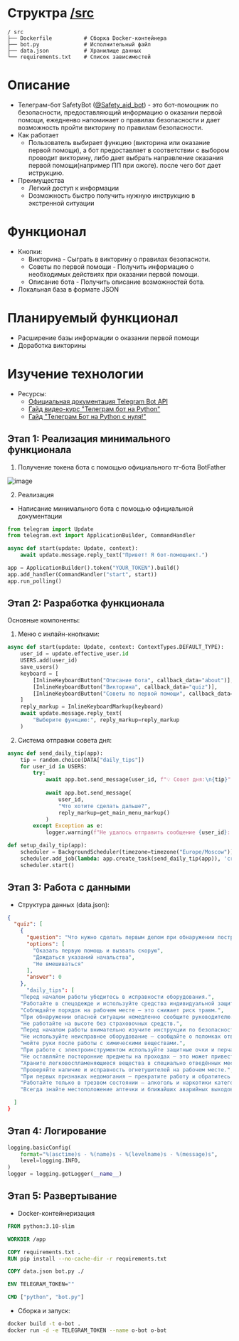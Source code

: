 # Структра [/src](https://github.com/Yakyg/project_practice/tree/main/src)
```markdawn
/ src
├── Dockerfile          # Cборка Docker-контейнера
├── bot.py              # Исполнительный файл
├── data.json           # Хранилище данных
└── requirements.txt    # Список зависимостей
```

# Описание
- Телеграм-бот SafetyBot ([@Safety_aid_bot](https://t.me/Safety_aid_bot)) - это бот-помощник по безопасности, предоставляющий информацию о оказании первой помощи, ежедненво напоминает о правилах безопасности и дает возможность пройти викторину по правилам безопасности.
- Как работает
  - Пользователь выбирает функцию (викторина или оказание первой помощи), а бот предоставляет в соответствии с выбором проводит викторину, либо дает выбрать направление оказания первой помощи(например ПП при ожоге). после чего бот дает иструкцию.
- Преимущества
  - Легкий доступ к информации
  - Dозможность быстро получить нужную инструкцию в экстренной ситуации

# Функционал
- Кнопки:
    - Викторина - Сыграть в викторину о правилах безопасноти.
    - Советы по первой помощи - Получить информацию о необходимых действиях при оказании первой помощи.
    - Описание бота - Получить описание возможностей бота.
- Локальная база в формате JSON

# Планируемый функционал
- Расширение базы информации о оказании первой помощи
- Доработка викторины


# Изучение технологии
- Ресурсы:
  - [Официальная документация Telegram Bot API](https://core.telegram.org/)
  - [Гайд видео-курс "Телеграм бот на Python"](https://www.youtube.com/watch?v=ObwoMskHDoA)
  - [Гайд "Телеграм Бот на Python с нуля!"](https://www.youtube.com/watch?v=7mdyOUjECP0)
## Этап 1: Реализация минимального функционала
1) Получение токена бота с помощью официального тг-бота BotFather

![image](https://www.google.com/imgres?q=%D0%B1%D0%BE%D1%82%20%D1%84%D0%B0%D0%B7%D0%B5%D1%80&imgurl=https%3A%2F%2Fblog.ringostat.com%2Fwp-content%2Fuploads%2F2019%2F04%2Fbot-fazer.png&imgrefurl=https%3A%2F%2Fblog.ringostat.com%2Fru%2Fsozdaem-chat-bot-v-telegram%2F&docid=1fMG0COpwnMz-M&tbnid=7tPPprWj6g5_2M&vet=12ahUKEwiO0t6j3eaNAxWy3AIHHftIMkcQM3oECFAQAA..i&w=475&h=483&hcb=2&ved=2ahUKEwiO0t6j3eaNAxWy3AIHHftIMkcQM3oECFAQAA)

2) Реализация
  - Написание минимального бота с помощью официальной документации
```python
from telegram import Update
from telegram.ext import ApplicationBuilder, CommandHandler

async def start(update: Update, context):
    await update.message.reply_text("Привет! Я бот-помощник!.")

app = ApplicationBuilder().token("YOUR_TOKEN").build()
app.add_handler(CommandHandler("start", start))
app.run_polling()
```
## Этап 2: Разработка функционала
Основные компоненты:
1) Меню с инлайн-кнопками:
```python
async def start(update: Update, context: ContextTypes.DEFAULT_TYPE):
    user_id = update.effective_user.id
    USERS.add(user_id)
    save_users()
    keyboard = [
        [InlineKeyboardButton("Описание бота", callback_data="about")],
        [InlineKeyboardButton("Викторина", callback_data="quiz")],
        [InlineKeyboardButton("Советы по первой помощи", callback_data="first_aid")],
    ]
    reply_markup = InlineKeyboardMarkup(keyboard)
    await update.message.reply_text(
        "Выберите функцию:", reply_markup=reply_markup
    )
```
2) Система отправки совета дня:
```python
async def send_daily_tip(app):
    tip = random.choice(DATA["daily_tips"])
    for user_id in USERS:
        try:
            await app.bot.send_message(user_id, f"💡 Совет дня:\n{tip}")
            
            await app.bot.send_message(
                user_id,
                "Что хотите сделать дальше?",
                reply_markup=get_main_menu_markup()
            )
        except Exception as e:
            logger.warning(f"Не удалось отправить сообщение {user_id}: {e}")

def setup_daily_tip(app):
    scheduler = BackgroundScheduler(timezone=timezone("Europe/Moscow"))
    scheduler.add_job(lambda: app.create_task(send_daily_tip(app)), 'cron', hour=13, minute=0)
    scheduler.start()

```
## Этап 3: Работа с данными
- Структура данных (data.json):
```json
{
  "quiz": [
    {
      "question": "Что нужно сделать первым делом при обнаружении пострадавшего на рабочем месте?",
      "options": [
        "Оказать первую помощь и вызвать скорую",
        "Дождаться указаний начальства",
        "Не вмешиваться"
      ],
      "answer": 0
    },
      "daily_tips": [
    "Перед началом работы убедитесь в исправности оборудования.",
    "Работайте в спецодежде и используйте средства индивидуальной защиты.",
    "Соблюдайте порядок на рабочем месте — это снижает риск травм.",
    "При обнаружении опасной ситуации немедленно сообщите руководителю.",
    "Не работайте на высоте без страховочных средств.",
    "Перед началом работы внимательно изучите инструкции по безопасности для вашего участка.",
    "Не используйте неисправное оборудование — сообщайте о поломках ответственному лицу.",
    "мойте руки после работы с химическими веществами.",
    "При работе с электроинструментом используйте защитные очки и перчатки.",
    "Не оставляйте посторонние предметы на проходах — это может привести к травме.",
    "Храните легковоспламеняющиеся вещества в специально отведённых местах.",
    "Проверяйте наличие и исправность огнетушителей на рабочем месте.",
    "При первых признаках недомогания — прекратите работу и обратитесь за медицинской помощью.",
    "Работайте только в трезвом состоянии — алкоголь и наркотики категорически запрещены!",
    "Всегда знайте местоположение аптечки и ближайших аварийных выходов."

  ]
}

```
## Этап 4: Логирование
```python
logging.basicConfig(
    format="%(asctime)s - %(name)s - %(levelname)s - %(message)s",
    level=logging.INFO,
)
logger = logging.getLogger(__name__)
```
## Этап 5: Развертывание
- Docker-контейнеризация
```dockerfile
FROM python:3.10-slim

WORKDIR /app

COPY requirements.txt .
RUN pip install --no-cache-dir -r requirements.txt

COPY data.json bot.py ./

ENV TELEGRAM_TOKEN=""

CMD ["python", "bot.py"]

```
- Сборка и запуск:
```bash
docker build -t o-bot .
docker run -d -e TELEGRAM_TOKEN --name o-bot o-bot
```
